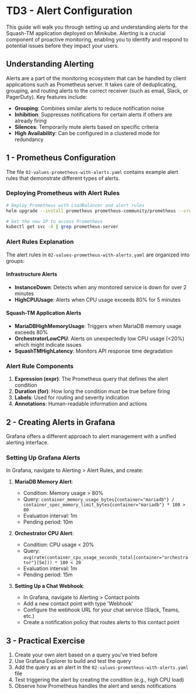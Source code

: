 # TD3 - Alert Configuration

This guide will walk you through setting up and understanding alerts for the Squash-TM application deployed on Minikube. Alerting is a crucial component of proactive monitoring, enabling you to identify and respond to potential issues before they impact your users.

## Understanding Alerting

Alerts are a part of the monitoring ecosystem that can be handled by client applications such as Prometheus server. It takes care of deduplicating, grouping, and routing alerts to the correct receiver (such as email, Slack, or PagerDuty). Key features include:

- **Grouping**: Combines similar alerts to reduce notification noise
- **Inhibition**: Suppresses notifications for certain alerts if others are already firing
- **Silences**: Temporarily mute alerts based on specific criteria
- **High Availability**: Can be configured in a clustered mode for redundancy

## 1 - Prometheus Configuration

The file `02-values-prometheus-with-alerts.yaml` contains example alert rules that demonstrate different types of alerts.

### Deploying Prometheus with Alert Rules

```bash
# Deploy Prometheus with LoadBalancer and alert rules
helm upgrade --install prometheus prometheus-community/prometheus --create-namespace --namespace monitoring -f 02-values-prometheus-with-alerts.yaml

# Get the new IP to access Prometheus
kubectl get svc -A | grep prometheus-server
```

### Alert Rules Explanation

The alert rules in `02-values-prometheus-with-alerts.yaml` are organized into groups:

#### Infrastructure Alerts

- **InstanceDown**: Detects when any monitored service is down for over 2 minutes
- **HighCPUUsage**: Alerts when CPU usage exceeds 80% for 5 minutes

#### Squash-TM Application Alerts

- **MariaDBHighMemoryUsage**: Triggers when MariaDB memory usage exceeds 80%
- **OrchestratorLowCPU**: Alerts on unexpectedly low CPU usage (<20%) which might indicate issues
- **SquashTMHighLatency**: Monitors API response time degradation

### Alert Rule Components

1. **Expression (expr)**: The Prometheus query that defines the alert condition
2. **Duration (for)**: How long the condition must be true before firing
3. **Labels**: Used for routing and severity indication
4. **Annotations**: Human-readable information and actions

## 2 - Creating Alerts in Grafana

Grafana offers a different approach to alert management with a unified alerting interface.

### Setting Up Grafana Alerts

In Grafana, navigate to Alerting > Alert Rules, and create:

1. **MariaDB Memory Alert**:
   - Condition: Memory usage > 80%
   - Query: `container_memory_usage_bytes{container="mariadb"} / container_spec_memory_limit_bytes{container="mariadb"} * 100 > 80`
   - Evaluation interval: 1m
   - Pending period: 10m

2. **Orchestrator CPU Alert**:
   - Condition: CPU usage < 20%
   - Query: `avg(rate(container_cpu_usage_seconds_total{container="orchestrator"}[5m])) * 100 < 20`
   - Evaluation interval: 1m
   - Pending period: 15m

3. **Setting Up a Chat Webhook**:
   - In Grafana, navigate to Alerting > Contact points
   - Add a new contact point with type 'Webhook'
   - Configure the webhook URL for your chat service (Slack, Teams, etc.)
   - Create a notification policy that routes alerts to this contact point

## 3 - Practical Exercise

1. Create your own alert based on a query you've tried before
2. Use Grafana Explorer to build and test the query
3. Add the query as an alert in the `02-values-prometheus-with-alerts.yaml` file
4. Test triggering the alert by creating the condition (e.g., high CPU load)
5. Observe how Prometheus handles the alert and sends notifications